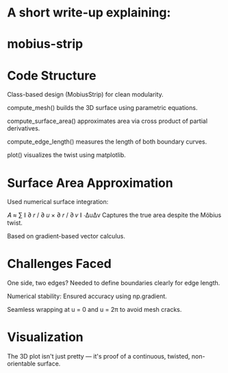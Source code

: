 # A short write-up explaining:
# mobius-strip
# Code Structure
Class-based design (MobiusStrip) for clean modularity.

compute_mesh() builds the 3D surface using parametric equations.

compute_surface_area() approximates area via cross product of partial derivatives.

compute_edge_length() measures the length of both boundary curves.

plot() visualizes the twist using matplotlib.

# Surface Area Approximation
Used numerical surface integration:

𝐴
≈
∑
∥
∂
𝑟
/
∂
𝑢
×
∂
𝑟
/
∂
𝑣
∥
 ⋅ΔuΔv
Captures the true area despite the Möbius twist.

Based on gradient-based vector calculus.

# Challenges Faced
One side, two edges? Needed to define boundaries clearly for edge length.

Numerical stability: Ensured accuracy using np.gradient.

Seamless wrapping at u = 0 and u = 2π to avoid mesh cracks.

# Visualization
The 3D plot isn't just pretty — it's proof of a continuous, twisted, non-orientable surface.
